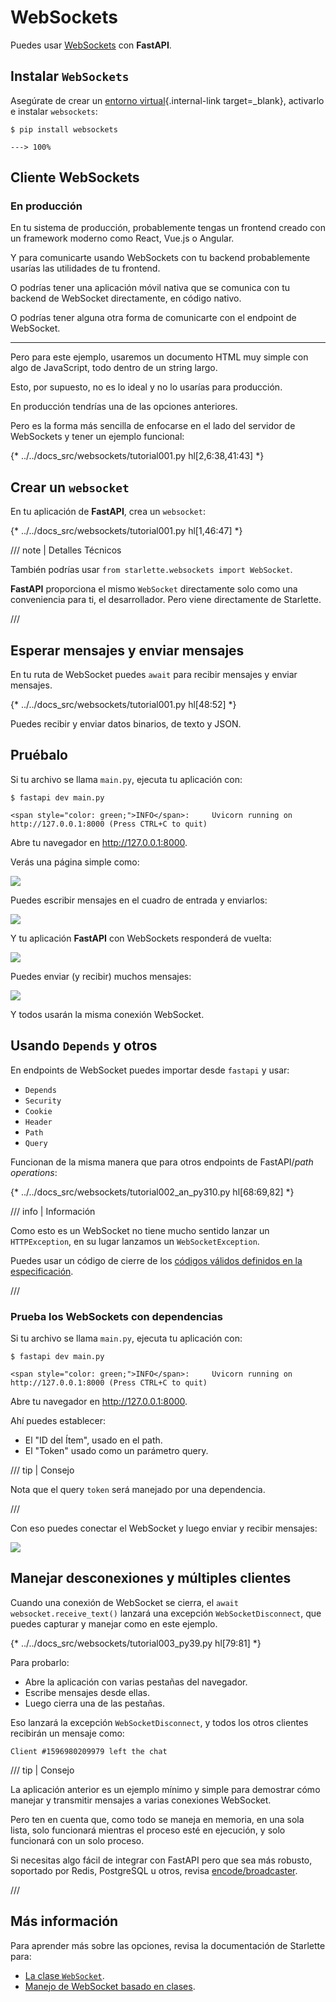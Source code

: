 # WebSockets

Puedes usar <a href="https://developer.mozilla.org/en-US/docs/Web/API/WebSockets_API" class="external-link" target="_blank">WebSockets</a> con **FastAPI**.

## Instalar `WebSockets`

Asegúrate de crear un [entorno virtual](../virtual-environments.md){.internal-link target=_blank}, activarlo e instalar `websockets`:

<div class="termy">

```console
$ pip install websockets

---> 100%
```

</div>

## Cliente WebSockets

### En producción

En tu sistema de producción, probablemente tengas un frontend creado con un framework moderno como React, Vue.js o Angular.

Y para comunicarte usando WebSockets con tu backend probablemente usarías las utilidades de tu frontend.

O podrías tener una aplicación móvil nativa que se comunica con tu backend de WebSocket directamente, en código nativo.

O podrías tener alguna otra forma de comunicarte con el endpoint de WebSocket.

---

Pero para este ejemplo, usaremos un documento HTML muy simple con algo de JavaScript, todo dentro de un string largo.

Esto, por supuesto, no es lo ideal y no lo usarías para producción.

En producción tendrías una de las opciones anteriores.

Pero es la forma más sencilla de enfocarse en el lado del servidor de WebSockets y tener un ejemplo funcional:

{* ../../docs_src/websockets/tutorial001.py hl[2,6:38,41:43] *}

## Crear un `websocket`

En tu aplicación de **FastAPI**, crea un `websocket`:

{* ../../docs_src/websockets/tutorial001.py hl[1,46:47] *}

/// note | Detalles Técnicos

También podrías usar `from starlette.websockets import WebSocket`.

**FastAPI** proporciona el mismo `WebSocket` directamente solo como una conveniencia para ti, el desarrollador. Pero viene directamente de Starlette.

///

## Esperar mensajes y enviar mensajes

En tu ruta de WebSocket puedes `await` para recibir mensajes y enviar mensajes.

{* ../../docs_src/websockets/tutorial001.py hl[48:52] *}

Puedes recibir y enviar datos binarios, de texto y JSON.

## Pruébalo

Si tu archivo se llama `main.py`, ejecuta tu aplicación con:

<div class="termy">

```console
$ fastapi dev main.py

<span style="color: green;">INFO</span>:     Uvicorn running on http://127.0.0.1:8000 (Press CTRL+C to quit)
```

</div>

Abre tu navegador en <a href="http://127.0.0.1:8000" class="external-link" target="_blank">http://127.0.0.1:8000</a>.

Verás una página simple como:

<img src="/img/tutorial/websockets/image01.png">

Puedes escribir mensajes en el cuadro de entrada y enviarlos:

<img src="/img/tutorial/websockets/image02.png">

Y tu aplicación **FastAPI** con WebSockets responderá de vuelta:

<img src="/img/tutorial/websockets/image03.png">

Puedes enviar (y recibir) muchos mensajes:

<img src="/img/tutorial/websockets/image04.png">

Y todos usarán la misma conexión WebSocket.

## Usando `Depends` y otros

En endpoints de WebSocket puedes importar desde `fastapi` y usar:

* `Depends`
* `Security`
* `Cookie`
* `Header`
* `Path`
* `Query`

Funcionan de la misma manera que para otros endpoints de FastAPI/*path operations*:

{* ../../docs_src/websockets/tutorial002_an_py310.py hl[68:69,82] *}

/// info | Información

Como esto es un WebSocket no tiene mucho sentido lanzar un `HTTPException`, en su lugar lanzamos un `WebSocketException`.

Puedes usar un código de cierre de los <a href="https://tools.ietf.org/html/rfc6455#section-7.4.1" class="external-link" target="_blank">códigos válidos definidos en la especificación</a>.

///

### Prueba los WebSockets con dependencias

Si tu archivo se llama `main.py`, ejecuta tu aplicación con:

<div class="termy">

```console
$ fastapi dev main.py

<span style="color: green;">INFO</span>:     Uvicorn running on http://127.0.0.1:8000 (Press CTRL+C to quit)
```

</div>

Abre tu navegador en <a href="http://127.0.0.1:8000" class="external-link" target="_blank">http://127.0.0.1:8000</a>.

Ahí puedes establecer:

* El "ID del Ítem", usado en el path.
* El "Token" usado como un parámetro query.

/// tip | Consejo

Nota que el query `token` será manejado por una dependencia.

///

Con eso puedes conectar el WebSocket y luego enviar y recibir mensajes:

<img src="/img/tutorial/websockets/image05.png">

## Manejar desconexiones y múltiples clientes

Cuando una conexión de WebSocket se cierra, el `await websocket.receive_text()` lanzará una excepción `WebSocketDisconnect`, que puedes capturar y manejar como en este ejemplo.

{* ../../docs_src/websockets/tutorial003_py39.py hl[79:81] *}

Para probarlo:

* Abre la aplicación con varias pestañas del navegador.
* Escribe mensajes desde ellas.
* Luego cierra una de las pestañas.

Eso lanzará la excepción `WebSocketDisconnect`, y todos los otros clientes recibirán un mensaje como:

```
Client #1596980209979 left the chat
```

/// tip | Consejo

La aplicación anterior es un ejemplo mínimo y simple para demostrar cómo manejar y transmitir mensajes a varias conexiones WebSocket.

Pero ten en cuenta que, como todo se maneja en memoria, en una sola lista, solo funcionará mientras el proceso esté en ejecución, y solo funcionará con un solo proceso.

Si necesitas algo fácil de integrar con FastAPI pero que sea más robusto, soportado por Redis, PostgreSQL u otros, revisa <a href="https://github.com/encode/broadcaster" class="external-link" target="_blank">encode/broadcaster</a>.

///

## Más información

Para aprender más sobre las opciones, revisa la documentación de Starlette para:

* <a href="https://www.starlette.dev/websockets/" class="external-link" target="_blank">La clase `WebSocket`</a>.
* <a href="https://www.starlette.dev/endpoints/#websocketendpoint" class="external-link" target="_blank">Manejo de WebSocket basado en clases</a>.
